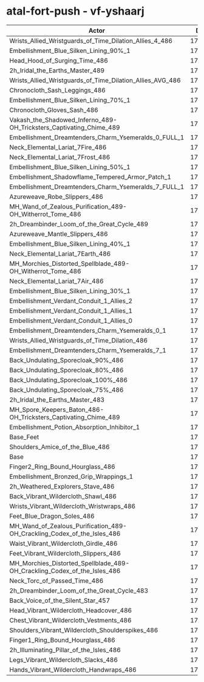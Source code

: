 # atal-fort-push - vf-yshaarj
| Actor | DPS | Increase |
|---|:---:|:---:|
|Wrists_Allied_Wristguards_of_Time_Dilation_Allies_4_486|174872|1.77%|
|Embellishment_Blue_Silken_Lining_90%_1|174792|1.72%|
|Head_Hood_of_Surging_Time_486|174440|1.52%|
|2h_Iridal_the_Earths_Master_489|174430|1.51%|
|Wrists_Allied_Wristguards_of_Time_Dilation_Allies_AVG_486|174258|1.41%|
|Chronocloth_Sash_Leggings_486|174209|1.38%|
|Embellishment_Blue_Silken_Lining_70%_1|174133|1.34%|
|Chronocloth_Gloves_Sash_486|174123|1.33%|
|Vakash_the_Shadowed_Inferno_489-OH_Tricksters_Captivating_Chime_489|174073|1.30%|
|Embellishment_Dreamtenders_Charm_Ysemeralds_0_FULL_1|173654|1.06%|
|Neck_Elemental_Lariat_7Fire_486|173553|1.00%|
|Neck_Elemental_Lariat_7Frost_486|173499|0.97%|
|Embellishment_Blue_Silken_Lining_50%_1|173465|0.95%|
|Embellishment_Shadowflame_Tempered_Armor_Patch_1|173381|0.90%|
|Embellishment_Dreamtenders_Charm_Ysemeralds_7_FULL_1|173363|0.89%|
|Azureweave_Robe_Slippers_486|173334|0.87%|
|MH_Wand_of_Zealous_Purification_489-OH_Witherrot_Tome_486|173242|0.82%|
|2h_Dreambinder_Loom_of_the_Great_Cycle_489|173202|0.79%|
|Azureweave_Mantle_Slippers_486|173167|0.77%|
|Embellishment_Blue_Silken_Lining_40%_1|173059|0.71%|
|Neck_Elemental_Lariat_7Earth_486|173038|0.70%|
|MH_Morchies_Distorted_Spellblade_489-OH_Witherrot_Tome_486|173036|0.70%|
|Neck_Elemental_Lariat_7Air_486|172982|0.67%|
|Embellishment_Blue_Silken_Lining_30%_1|172765|0.54%|
|Embellishment_Verdant_Conduit_1_Allies_2|172729|0.52%|
|Embellishment_Verdant_Conduit_1_Allies_1|172683|0.49%|
|Embellishment_Verdant_Conduit_1_Allies_0|172649|0.47%|
|Embellishment_Dreamtenders_Charm_Ysemeralds_0_1|172644|0.47%|
|Wrists_Allied_Wristguards_of_Time_Dilation_486|172535|0.41%|
|Embellishment_Dreamtenders_Charm_Ysemeralds_7_1|172452|0.36%|
|Back_Undulating_Sporecloak_90%_486|172379|0.32%|
|Back_Undulating_Sporecloak_80%_486|172304|0.27%|
|Back_Undulating_Sporecloak_100%_486|172250|0.24%|
|Back_Undulating_Sporecloak_75%_486|172217|0.22%|
|2h_Iridal_the_Earths_Master_483|172083|0.14%|
|MH_Spore_Keepers_Baton_486-OH_Tricksters_Captivating_Chime_489|172059|0.13%|
|Embellishment_Potion_Absorption_Inhibitor_1|172035|0.12%|
|Base_Feet|172005|0.10%|
|Shoulders_Amice_of_the_Blue_486|171898|0.04%|
|Base|171836|0.00%|
|Finger2_Ring_Bound_Hourglass_486|171807|-0.02%|
|Embellishment_Bronzed_Grip_Wrappings_1|171763|-0.04%|
|2h_Weathered_Explorers_Stave_486|171719|-0.07%|
|Back_Vibrant_Wildercloth_Shawl_486|171674|-0.09%|
|Wrists_Vibrant_Wildercloth_Wristwraps_486|171651|-0.11%|
|Feet_Blue_Dragon_Soles_486|171598|-0.14%|
|MH_Wand_of_Zealous_Purification_489-OH_Crackling_Codex_of_the_Isles_486|171556|-0.16%|
|Waist_Vibrant_Wildercloth_Girdle_486|171452|-0.22%|
|Feet_Vibrant_Wildercloth_Slippers_486|171428|-0.24%|
|MH_Morchies_Distorted_Spellblade_489-OH_Crackling_Codex_of_the_Isles_486|171319|-0.30%|
|Neck_Torc_of_Passed_Time_486|171264|-0.33%|
|2h_Dreambinder_Loom_of_the_Great_Cycle_483|171211|-0.36%|
|Back_Voice_of_the_Silent_Star_457|171151|-0.40%|
|Head_Vibrant_Wildercloth_Headcover_486|171149|-0.40%|
|Chest_Vibrant_Wildercloth_Vestments_486|171140|-0.41%|
|Shoulders_Vibrant_Wildercloth_Shoulderspikes_486|171056|-0.45%|
|Finger1_Ring_Bound_Hourglass_486|170859|-0.57%|
|2h_Illuminating_Pillar_of_the_Isles_486|170696|-0.66%|
|Legs_Vibrant_Wildercloth_Slacks_486|170601|-0.72%|
|Hands_Vibrant_Wildercloth_Handwraps_486|170412|-0.83%|
